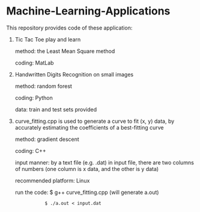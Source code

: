 # Machine-Learning-Applications

This repository provides code of these application:

1) Tic Tac Toe play and learn

   method: the Least Mean Square method
   
   coding: MatLab
   
2) Handwritten Digits Recognition on small images

   method: random forest
   
   coding: Python
   
   data:   train and test sets provided
   
3) curve_fitting.cpp is used to generate a curve to fit (x, y) data, by accurately estimating the coefficients of a best-fitting curve

   method: gradient descent
   
   coding: C++
   
   input manner: by a text file (e.g. .dat)
                 in input file, there are two columns of numbers (one column is x data, and the other is y data)
   
   recommended platform: Linux
   
   run the code:  $ g++ curve_fitting.cpp  (will generate a.out)
   
                  $ ./a.out < input.dat

